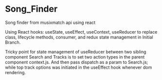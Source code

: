 # Song_Finder

Song finder from musixmatch api using react

Using React hooks: useState, useEffect, useContext, useReducer to replace class, lifecycle methods, consumer, and redux state management in Initial Branch.

Tricky point for state management of useReducer between two sibling component Search and Tracks is to set two action types in the parent component context.js. And then pass dispatch as a param to Search.js; while top track options was initiated in the useEffect hook whenever dom rendering.
